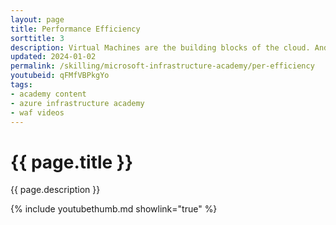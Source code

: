 ```yaml
---
layout: page
title: Performance Efficiency
sorttitle: 3
description: Virtual Machines are the building blocks of the cloud. And with something that fundamental, it's crucial to have a reliable and high-performing experience. In this session, we’ll take a closer look at the unique methods Azure uses to provision VMs. We’ll also share some tips and tricks to help you take full advantage of these capabilities and ensure the best possible experience for all your VM deployment needs.
updated: 2024-01-02
permalink: /skilling/microsoft-infrastructure-academy/per-efficiency
youtubeid: qFMfVBPkgYo
tags: 
- academy content
- azure infrastructure academy
- waf videos
---
```


# {{ page.title }}

{{ page.description }}

{% include youtubethumb.md showlink="true" %}